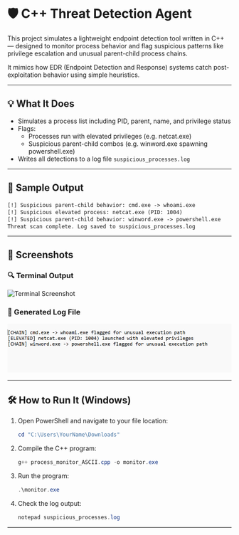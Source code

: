 # 🛡️ C++ Threat Detection Agent

This project simulates a lightweight endpoint detection tool written in C++ — designed to monitor process behavior and flag suspicious patterns like privilege escalation and unusual parent-child process chains.

It mimics how EDR (Endpoint Detection and Response) systems catch post-exploitation behavior using simple heuristics.

---

## 💡 What It Does

- Simulates a process list including PID, parent, name, and privilege status
- Flags:
  - Processes run with elevated privileges (e.g. netcat.exe)
  - Suspicious parent-child combos (e.g. winword.exe spawning powershell.exe)
- Writes all detections to a log file `suspicious_processes.log`

---

## 🧪 Sample Output

```
[!] Suspicious parent-child behavior: cmd.exe -> whoami.exe
[!] Suspicious elevated process: netcat.exe (PID: 1004)
[!] Suspicious parent-child behavior: winword.exe -> powershell.exe
Threat scan complete. Log saved to suspicious_processes.log
```

---

## 📸 Screenshots

### 🔍 Terminal Output

![Terminal Screenshot](terminal520output.png)

### 📄 Generated Log File

![Log File Screenshot](log%20file.png)

---

## 🛠️ How to Run It (Windows)

1. Open PowerShell and navigate to your file location:
    ```powershell
    cd "C:\Users\YourName\Downloads"
    ```

2. Compile the C++ program:
    ```powershell
    g++ process_monitor_ASCII.cpp -o monitor.exe
    ```

3. Run the program:
    ```powershell
    .\monitor.exe
    ```

4. Check the log output:
    ```powershell
    notepad suspicious_processes.log
    ```

---

